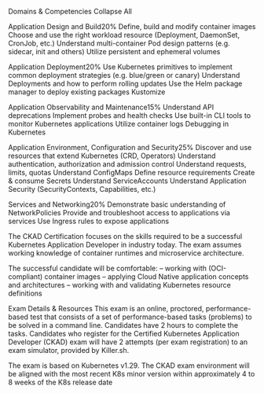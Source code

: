 Domains & Competencies
Collapse All

Application Design and Build20%
Define, build and modify container images
Choose and use the right workload resource (Deployment, DaemonSet, CronJob, etc.)
Understand multi-container Pod design patterns (e.g. sidecar, init and others)
Utilize persistent and ephemeral volumes

Application Deployment20%
Use Kubernetes primitives to implement common deployment strategies (e.g. blue/green or canary)
Understand Deployments and how to perform rolling updates
Use the Helm package manager to deploy existing packages
Kustomize

Application Observability and Maintenance15%
Understand API deprecations
Implement probes and health checks
Use built-in CLI tools to monitor Kubernetes applications
Utilize container logs
Debugging in Kubernetes

Application Environment, Configuration and Security25%
Discover and use resources that extend Kubernetes (CRD, Operators)
Understand authentication, authorization and admission control
Understand requests, limits, quotas
Understand ConfigMaps
Define resource requirements
Create & consume Secrets
Understand ServiceAccounts
Understand Application Security (SecurityContexts, Capabilities, etc.)

Services and Networking20%
Demonstrate basic understanding of NetworkPolicies
Provide and troubleshoot access to applications via services
Use Ingress rules to expose applications

The CKAD Certification focuses on the skills required to be a successful Kubernetes Application Developer in industry today. The exam assumes working knowledge of container runtimes and microservice architecture.

The successful candidate will be comfortable:
– working with (OCI-compliant) container images
– applying Cloud Native application concepts and architectures
– working with and validating Kubernetes resource definitions

Exam Details & Resources
This exam is an online, proctored, performance-based test that consists of a set of performance-based tasks (problems) to be solved in a command line. Candidates have 2 hours to complete the tasks.
Candidates who register for the Certified Kubernetes Application Developer (CKAD) exam will have 2 attempts (per exam registration) to an exam simulator, provided by Killer.sh.  

The exam is based on Kubernetes v1.29.
The CKAD exam environment will be aligned with the most recent K8s minor version within approximately 4 to 8 weeks of the K8s release date